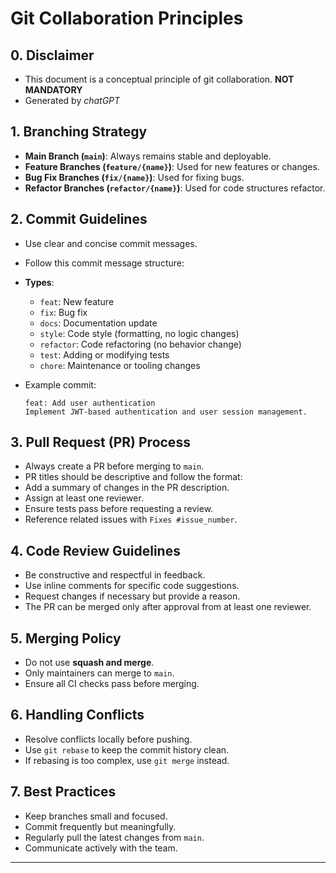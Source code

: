 # Git Collaboration Principles

## 0. Disclaimer
- This document is a conceptual principle of git collaboration. **NOT MANDATORY**
- Generated by _chatGPT_
## 1. Branching Strategy
- **Main Branch (`main`)**: Always remains stable and deployable.
- **Feature Branches (`feature/{name}`)**: Used for new features or changes.
- **Bug Fix Branches (`fix/{name}`)**: Used for fixing bugs.
- **Refactor Branches (`refactor/{name}`)**: Used for code structures refactor.

## 2. Commit Guidelines
- Use clear and concise commit messages.
- Follow this commit message structure:
- **Types**:
  - `feat`: New feature
  - `fix`: Bug fix
  - `docs`: Documentation update
  - `style`: Code style (formatting, no logic changes)
  - `refactor`: Code refactoring (no behavior change)
  - `test`: Adding or modifying tests
  - `chore`: Maintenance or tooling changes

- Example commit:
  ```
  feat: Add user authentication
  Implement JWT-based authentication and user session management.
  ```

## 3. Pull Request (PR) Process
- Always create a PR before merging to `main`.
- PR titles should be descriptive and follow the format:
- Add a summary of changes in the PR description.
- Assign at least one reviewer.
- Ensure tests pass before requesting a review.
- Reference related issues with `Fixes #issue_number`.

## 4. Code Review Guidelines
- Be constructive and respectful in feedback.
- Use inline comments for specific code suggestions.
- Request changes if necessary but provide a reason.
- The PR can be merged only after approval from at least one reviewer.

## 5. Merging Policy
- Do not use **squash and merge**.
- Only maintainers can merge to `main`.
- Ensure all CI checks pass before merging.

## 6. Handling Conflicts
- Resolve conflicts locally before pushing.
- Use `git rebase` to keep the commit history clean.
- If rebasing is too complex, use `git merge` instead.

## 7. Best Practices
- Keep branches small and focused.
- Commit frequently but meaningfully.
- Regularly pull the latest changes from `main`.
- Communicate actively with the team.

---


